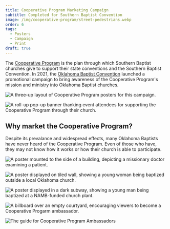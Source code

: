 ```yaml
---
title: Cooperative Program Marketing Campaign
subtitle: Completed for Southern Baptist Convention
image: /img/cooperative-program/street-pedestrians.webp
order: 6
tags:
  - Posters
  - Campaign
  - Print
draft: true
---
```


The [Cooperative Program](//sbc.net/cp) is the plan through which Southern Baptist churches give to support their state conventions and the Southern Baptist Convention. In 2021, the [Oklahoma Baptist Convention](/design/oklahoma-baptists/) launched a promotional campaign to bring awareness of the Cooperative Program's mission and ministry into Oklahoma Baptist churches.

![A three-up layout of Cooperative Program posters for this campaign.](/img/cooperative-program/multiple.webp)

![A roll-up pop-up banner thanking event attendees for supporting the Cooperative Program through their church.](/img/cooperative-program/roll-ups.webp)

## Why market the Cooperative Program?

Despite its prevalance and widespread effects, many Oklahoma Baptists have never heard of the Cooperative Program. Even of those who have, they may not know how it works or how their church is able to participate.

![A poster mounted to the side of a building, depicting a missionary doctor examining a patient.](/img/cooperative-program/wall-bike.webp)

![A poster displayed on tiled wall, showing a young woman being baptized outside a local Oklahoma church.](/img/cooperative-program/wall-stairs.webp)

![A poster displayed in a dark subway, showing a young man being baptized at a NAMB-funded church plant.](/img/cooperative-program/subway.webp)

![A billboard over an empty courtyard, encouraging viewers to become a Cooperative Progarm ambassador.](/img/cooperative-program/billboard-horizontal.webp)

![The guide for Cooperative Program Ambassadors](/img/cooperative-program/ambassador-guide.webp)